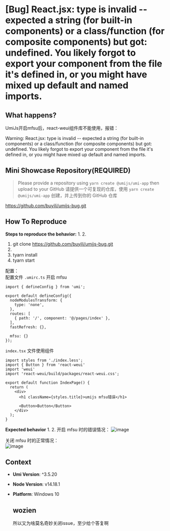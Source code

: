 # [Bug] React.jsx: type is invalid -- expected a string (for built-in components) or a class/function (for composite components) but got: undefined. You likely forgot to export your component from the file it's defined in, or you might have mixed up default and named imports.

  <!--
⚠️ ⚠️ ⚠️ 注意：讨论和提问请到讨论区（https://github.com/umijs/umi/discussions），否则会被直接关掉。 ⚠️ ⚠️ ⚠️
-->
<!--
感谢您向我们反馈问题，为了高效的解决问题，我们期望你能提供以下信息：
-->

## What happens?

<!-- A clear and concise description of what the bug is. -->
<!-- 清晰的描述下遇到的问题。-->

UmiJs开启mfsu后，react-weui组件库不能使用，报错：

Warning: React.jsx: type is invalid -- expected a string (for built-in components) or a class/function (for composite components) but got: undefined. You likely forgot to export your component from the file it's defined in, or you might have mixed up default and named imports.

## Mini Showcase Repository(REQUIRED)

> Please provide a repository using `yarn create @umijs/umi-app` then upload to your GitHub 请提供一个可复现的仓库，使用 `yarn create @umijs/umi-app` 创建，并上传到你的 GitHub 仓库

<!-- 为节约大家的时间，无复现步骤的 ISSUE 会被关闭，提供之后再 REOPEN -->
<!-- https://github.com/YOUR_REPOSITORY_URL -->

https://github.com/buyili/umijs-bug.git

## How To Reproduce

**Steps to reproduce the behavior:** 1. 2.

1. git clone https://github.com/buyili/umijs-bug.git
2.
3. tyarn install
4. tyarn start

配置：  
配置文件 `.umirc.ts` 开启 mfsu

```
import { defineConfig } from 'umi';

export default defineConfig({
  nodeModulesTransform: {
    type: 'none',
  },
  routes: [
    { path: '/', component: '@/pages/index' },
  ],
  fastRefresh: {},

  mfsu: {}
});
```

`index.tsx` 文件使用组件

```
import styles from './index.less';
import { Button } from 'react-weui'
import 'weui'
import 'react-weui/build/packages/react-weui.css';

export default function IndexPage() {
  return (
    <div>
      <h1 className={styles.title}>umijs mfsu错误</h1>

      <Button>Button</Button>
    </div>
  );
}
```

**Expected behavior** 1. 2.
开启 mfsu 时的错误情况：
![image](https://user-images.githubusercontent.com/31640546/139566640-237fad92-a556-43dd-9e32-48feb9f41d25.png)

关闭 mfsu 时的正常情况：  
![image](https://user-images.githubusercontent.com/31640546/139566655-792bcc76-c625-4ff2-abf9-3444c12ff421.png)

<!-- 请提供复现链接/步骤，错误日志以及相关配置 -->

## Context

- **Umi Version**: ^3.5.20
- **Node Version**: v14.18.1
- **Platform**: Windows 10

  ## wozien

  所以又为啥莫名奇妙关闭issue，至少给个答复啊
